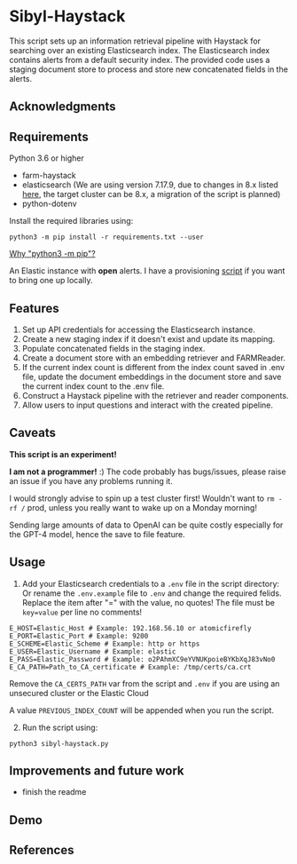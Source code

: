 # Sibyl-Haystack

This script sets up an information retrieval pipeline with Haystack for searching over an existing Elasticsearch index. The Elasticsearch index contains alerts from a default security index. The provided code uses a staging document store to process and store new concatenated fields in the alerts.

## Acknowledgments

## Requirements
Python 3.6 or higher  
- farm-haystack
- elasticsearch (We are using version 7.17.9, due to changes in 8.x listed [here](https://www.elastic.co/guide/en/elasticsearch/client/python-api/current/migration.html), the target cluster can be 8.x, a migration of the script is planned)
- python-dotenv

Install the required libraries using:  

```
python3 -m pip install -r requirements.txt --user
```
[Why "python3 -m pip"?](https://stackoverflow.com/questions/25749621/whats-the-difference-between-pip-install-and-python-m-pip-install)

An Elastic instance with **open** alerts. I have a provisioning [script](https://github.com/ScioShield/AtomicFireFly) if you want to bring one up locally.  
## Features
1. Set up API credentials for accessing the Elasticsearch instance.  
2. Create a new staging index if it doesn't exist and update its mapping.  
3. Populate concatenated fields in the staging index.  
4. Create a document store with an embedding retriever and FARMReader.  
5. If the current index count is different from the index count saved in .env file, update the document embeddings in the document store and save the current index count to the .env file.  
6. Construct a Haystack pipeline with the retriever and reader components.  
7. Allow users to input questions and interact with the created pipeline.  

## Caveats
**This script is an experiment!**  

**I am not a programmer!** :) The code probably has bugs/issues, please raise an issue if you have any problems running it.  

I would strongly advise to spin up a test cluster first! Wouldn't want to `rm -rf /` prod, unless you really want to wake up on a Monday morning!  

Sending large amounts of data to OpenAI can be quite costly especially for the GPT-4 model, hence the save to file feature.  
## Usage
1. Add your Elasticsearch credentials to a `.env` file in the script directory:  
Or rename the `.env.example` file to `.env` and change the required felids. Replace the item after "=" with the value, no quotes! The file must be `key=value` per line no comments!  

```
E_HOST=Elastic_Host # Example: 192.168.56.10 or atomicfirefly
E_PORT=Elastic_Port # Example: 9200
E_SCHEME=Elastic_Scheme # Example: http or https
E_USER=Elastic_Username # Example: elastic
E_PASS=Elastic_Password # Example: o2PAhmXC9eYVNUKpoieBYKbXqJ83vNo0
E_CA_PATH=Path_to_CA_certificate # Example: /tmp/certs/ca.crt
```
Remove the `CA_CERTS_PATH` var from the script and `.env` if you are using an unsecured cluster or the Elastic Cloud  

A value `PREVIOUS_INDEX_COUNT` will be appended when you run the script.  

2. Run the script using:

```
python3 sibyl-haystack.py
```
## Improvements and future work
- finish the readme

## Demo

## References